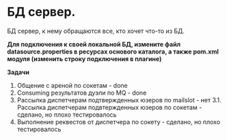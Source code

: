 # БД сервер.
БД сервер, к нему обращаются все, кто хочет что-то из БД.

**Для подключения к своей локальной БД, измените файл datasource.properties в ресурсах основого каталога, а также pom.xml модуля (изменить строку подключения в плагине)** 

**Задачи**
1. Общение с ареной по сокетам - done
2. Consuming результатов дуэли по MQ - done
3. Рассылка диспетчерам подтвержденных юзеров по mailslot - нет
3.1. Рассылка диспетчерам подвтержденных юзеров по сокетам - сделано, но плохо тестировалось
4. Выполнение реквестов от диспетчера по сокету - сделано, но плохо тестировалось
